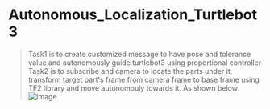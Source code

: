 # Autonomous_Localization_Turtlebot3
> Task1 is to create customized message to have pose and tolerance value and autonomously guide turtlebot3 using proportional controller
> Task2 is to subscribe and camera to locate the parts under it, transform target part's frame from camera frame to base frame using TF2 library and move autonomouly towards it. As shown below
> ![image](https://github.com/user-attachments/assets/d2ed558d-e6d5-4fde-8615-b217f3004dfe)
